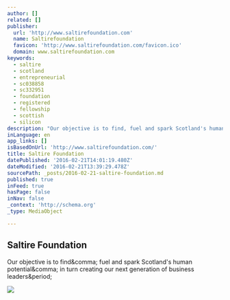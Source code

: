 ```yaml
---
author: []
related: []
publisher:
  url: 'http://www.saltirefoundation.com'
  name: Saltirefoundation
  favicon: 'http://www.saltirefoundation.com/favicon.ico'
  domain: www.saltirefoundation.com
keywords:
  - saltire
  - scotland
  - entrepreneurial
  - sc038858
  - sc332951
  - foundation
  - registered
  - fellowship
  - scottish
  - silicon
description: "Our objective is to find, fuel and spark Scotland's human potential, in turn creating our next generation of business leaders."
inLanguage: en
app_links: []
isBasedOnUrl: 'http://www.saltirefoundation.com/'
title: Saltire Foundation
datePublished: '2016-02-21T14:01:19.480Z'
dateModified: '2016-02-21T13:39:29.478Z'
sourcePath: _posts/2016-02-21-saltire-foundation.md
published: true
inFeed: true
hasPage: false
inNav: false
_context: 'http://schema.org'
_type: MediaObject

---
```

<article style=""><h1>Saltire Foundation</h1><p>Our objective is to find&amp;comma; fuel and spark Scotland's human potential&amp;comma; in turn creating our next generation of business leaders&amp;period;</p><img src="http://www.saltirefoundation.com/uploads/Speed%20Interviews.jpg" /></article>